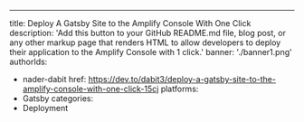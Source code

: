 ---
title: Deploy A Gatsby Site to the Amplify Console With One Click
description: 'Add this button to your GitHub README.md file, blog post, or any other markup page that renders HTML to allow developers to deploy their application to the Amplify Console with 1 click.'
banner: './banner1.png'
authorIds:
  - nader-dabit
href: https://dev.to/dabit3/deploy-a-gatsby-site-to-the-amplify-console-with-one-click-15cj
platforms:
  - Gatsby
categories:
  - Deployment